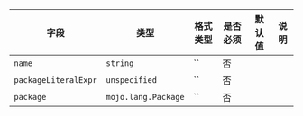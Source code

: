 | 字段 | 类型 | 格式类型 | 是否必须 | 默认值 | 说明 |
|---|---|---|---|---|---|
| `name` | `string` | `` | 否 |  |
| `packageLiteralExpr` | `unspecified` | `` | 否 |  |  |
| `package` | `mojo.lang.Package` | `` | 否 |  |
